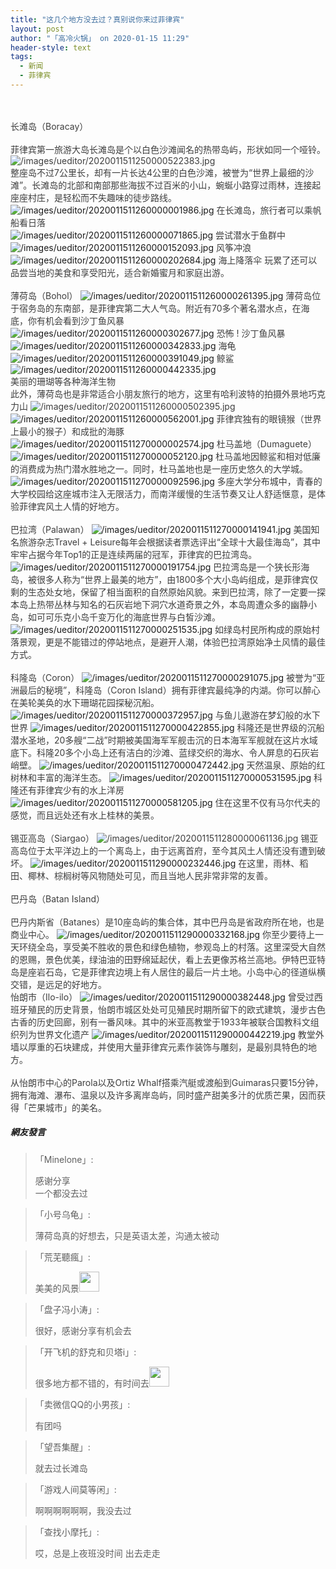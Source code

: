 ```yaml
---
title: "这几个地方没去过？真别说你来过菲律宾"
layout: post
author: "「高冷火锅」 on 2020-01-15 11:29"
header-style: text
tags:
  - 新闻
  - 菲律宾
---
```


<input type="hidden" value="菲乐园提供">
<br><br>
<span style="overflow-wrap: break-word; color: rgb(62, 62, 62);">长滩岛（Boracay）<br style="overflow-wrap: break-word;"><br style="overflow-wrap: break-word;">菲律宾第一旅游大岛长滩岛是个以白色沙滩闻名的热带岛屿，形状如同一个哑铃。</span>
<span style="overflow-wrap: break-word; color: rgb(62, 62, 62);"><br></span>
<span style="overflow-wrap: break-word; color: rgb(62, 62, 62);"><img src="http://images.feileyuan.com/images/ueditor/2020011511250000522383.jpg" title="/images/ueditor/2020011511250000522383.jpg" alt="/images/ueditor/2020011511250000522383.jpg"></span>
<span style="overflow-wrap: break-word; color: rgb(62, 62, 62);"><br></span>
<span style="overflow-wrap: break-word; color: rgb(62, 62, 62);">整座岛不过7公里长，却有一片长达4公里的白色沙滩，被誉为“世界上最细的沙滩”。长滩岛的北部和南部那些海拔不过百米的小山，蜿蜒小路穿过雨林，连接起座座村庄，是轻松而不失趣味的徒步路线。</span>
<img src="http://images.feileyuan.com/images/ueditor/2020011511260000001986.jpg" title="/images/ueditor/2020011511260000001986.jpg" alt="/images/ueditor/2020011511260000001986.jpg">
<span style="overflow-wrap: break-word; color: rgb(62, 62, 62);">在长滩岛，旅行者可以乘帆船看日落</span>
<span style="overflow-wrap: break-word; color: rgb(62, 62, 62);"><br></span>
<img src="http://images.feileyuan.com/images/ueditor/2020011511260000071865.jpg" title="/images/ueditor/2020011511260000071865.jpg" alt="/images/ueditor/2020011511260000071865.jpg">
<span style="overflow-wrap: break-word; color: rgb(62, 62, 62);">尝试潜水于鱼群中</span>
<span style="overflow-wrap: break-word; color: rgb(62, 62, 62);"><br></span>
<img src="http://images.feileyuan.com/images/ueditor/2020011511260000152093.jpg" title="/images/ueditor/2020011511260000152093.jpg" alt="/images/ueditor/2020011511260000152093.jpg">
<span style="overflow-wrap: break-word; color: rgb(62, 62, 62);">风筝冲浪</span>
<img src="http://images.feileyuan.com/images/ueditor/2020011511260000202684.jpg" title="/images/ueditor/2020011511260000202684.jpg" alt="/images/ueditor/2020011511260000202684.jpg">
<span style="overflow-wrap: break-word; color: rgb(62, 62, 62);">海上降落伞</span>
<span style="overflow-wrap: break-word; color: rgb(62, 62, 62);">玩累了还可以品尝当地的美食和享受阳光，适合新婚蜜月和家庭出游。<br style="overflow-wrap: break-word;"><br style="overflow-wrap: break-word;">薄荷岛（Bohol）</span>
<img src="http://images.feileyuan.com/images/ueditor/2020011511260000261395.jpg" title="/images/ueditor/2020011511260000261395.jpg" alt="/images/ueditor/2020011511260000261395.jpg">
<span style="overflow-wrap: break-word; color: rgb(62, 62, 62);">薄荷岛位于宿务岛的东南部，是菲律宾第二大人气岛。附近有70多个著名潜水点，在海底，你有机会看到沙丁鱼风暴</span>
<img src="http://images.feileyuan.com/images/ueditor/2020011511260000302677.jpg" title="/images/ueditor/2020011511260000302677.jpg" alt="/images/ueditor/2020011511260000302677.jpg">
<span style="overflow-wrap: break-word; color: rgb(62, 62, 62);">恐怖 ! 沙丁鱼风暴</span>
<img src="http://images.feileyuan.com/images/ueditor/2020011511260000342833.jpg" title="/images/ueditor/2020011511260000342833.jpg" alt="/images/ueditor/2020011511260000342833.jpg">
<span style="overflow-wrap: break-word; color: rgb(62, 62, 62);">海龟</span>
<img src="http://images.feileyuan.com/images/ueditor/2020011511260000391049.jpg" title="/images/ueditor/2020011511260000391049.jpg" alt="/images/ueditor/2020011511260000391049.jpg">
<span style="overflow-wrap: break-word; color: rgb(62, 62, 62);">鲸鲨</span>
<img src="http://images.feileyuan.com/images/ueditor/2020011511260000442335.jpg" title="/images/ueditor/2020011511260000442335.jpg" alt="/images/ueditor/2020011511260000442335.jpg">
<br style="overflow-wrap: break-word; color: rgb(68, 68, 68); font-family: 微软雅黑; letter-spacing: 1px; white-space: normal; background-color: rgb(255, 255, 255);">
<span style="overflow-wrap: break-word; color: rgb(62, 62, 62);">美丽的珊瑚等各种海洋生物</span>
<span style="overflow-wrap: break-word; color: rgb(62, 62, 62);"><br style="overflow-wrap: break-word;">此外，薄荷岛也是非常适合小朋友旅行的地方，这里有哈利波特的拍摄外景地巧克力山</span>
<span style="overflow-wrap: break-word; color: rgb(62, 62, 62);"><img src="http://images.feileyuan.com/images/ueditor/2020011511260000502395.jpg" title="/images/ueditor/2020011511260000502395.jpg" alt="/images/ueditor/2020011511260000502395.jpg"></span>
<img src="http://images.feileyuan.com/images/ueditor/2020011511260000562001.jpg" title="/images/ueditor/2020011511260000562001.jpg" alt="/images/ueditor/2020011511260000562001.jpg">
<span style="overflow-wrap: break-word; color: rgb(62, 62, 62);">菲律宾独有的眼镜猴（世界上最小的猴子）和成批的海豚</span>
<img src="http://images.feileyuan.com/images/ueditor/2020011511270000002574.jpg" title="/images/ueditor/2020011511270000002574.jpg" alt="/images/ueditor/2020011511270000002574.jpg">
<span style="overflow-wrap: break-word; color: rgb(62, 62, 62);">杜马盖地（Dumaguete）</span>
<img src="http://images.feileyuan.com/images/ueditor/2020011511270000052120.jpg" title="/images/ueditor/2020011511270000052120.jpg" alt="/images/ueditor/2020011511270000052120.jpg">
<span style="overflow-wrap: break-word; color: rgb(62, 62, 62);">杜马盖地因鲸鲨和相对低廉的消费成为热门潜水胜地之一。同时，杜马盖地也是一座历史悠久的大学城。</span>
<img src="http://images.feileyuan.com/images/ueditor/2020011511270000092596.jpg" title="/images/ueditor/2020011511270000092596.jpg" alt="/images/ueditor/2020011511270000092596.jpg">
<span style="overflow-wrap: break-word; color: rgb(62, 62, 62);">多座大学分布城中，青春的大学校园给这座城市注入无限活力，而南洋缓慢的生活节奏又让人舒适惬意，是体验菲律宾风土人情的好地方。<br style="overflow-wrap: break-word;"><br style="overflow-wrap: break-word;">巴拉湾（Palawan）</span>
<img src="http://images.feileyuan.com/images/ueditor/2020011511270000141941.jpg" title="/images/ueditor/2020011511270000141941.jpg" alt="/images/ueditor/2020011511270000141941.jpg">
<span style="overflow-wrap: break-word; color: rgb(62, 62, 62);">美国知名旅游杂志Travel + Leisure每年会根据读者票选评出“全球十大最佳海岛”，其中牢牢占据今年Top1的正是连续两届的冠军，菲律宾的巴拉湾岛。</span>
<img src="http://images.feileyuan.com/images/ueditor/2020011511270000191754.jpg" title="/images/ueditor/2020011511270000191754.jpg" alt="/images/ueditor/2020011511270000191754.jpg">
<span style="overflow-wrap: break-word; color: rgb(62, 62, 62);">巴拉湾岛是一个狭长形海岛，被很多人称为“世界上最美的地方”，由1800多个大小岛屿组成，是菲律宾仅剩的生态处女地，保留了相当面积的自然原始风貌。来到巴拉湾，除了一定要一探本岛上热带丛林与知名的石灰岩地下洞穴水道奇景之外，本岛周遭众多的幽静小岛，如可可乐克小岛千变万化的海底世界与白皙沙滩。</span>
<img src="http://images.feileyuan.com/images/ueditor/2020011511270000251535.jpg" title="/images/ueditor/2020011511270000251535.jpg" alt="/images/ueditor/2020011511270000251535.jpg">
<span style="overflow-wrap: break-word; color: rgb(62, 62, 62);">如绿岛村民所构成的原始村落景观，更是不能错过的停站地点，是避开人潮，体验巴拉湾原始净土风情的最佳方式。<br style="overflow-wrap: break-word;"><br style="overflow-wrap: break-word;">科隆岛（Coron）</span>
<img src="http://images.feileyuan.com/images/ueditor/2020011511270000291075.jpg" title="/images/ueditor/2020011511270000291075.jpg" alt="/images/ueditor/2020011511270000291075.jpg">
<span style="overflow-wrap: break-word; color: rgb(62, 62, 62);">被誉为“亚洲最后的秘境”，科隆岛（Coron Island）拥有菲律宾最纯净的内湖。你可以醉心在美轮美奂的水下珊瑚花园探秘沉船。</span>
<img src="http://images.feileyuan.com/images/ueditor/2020011511270000372957.jpg" title="/images/ueditor/2020011511270000372957.jpg" alt="/images/ueditor/2020011511270000372957.jpg">
<span style="overflow-wrap: break-word; color: rgb(62, 62, 62);">与鱼儿遨游在梦幻般的水下世界</span>
<img src="http://images.feileyuan.com/images/ueditor/2020011511270000422855.jpg" title="/images/ueditor/2020011511270000422855.jpg" alt="/images/ueditor/2020011511270000422855.jpg">
<span style="overflow-wrap: break-word; color: rgb(62, 62, 62);">科隆还是世界级的沉船潜水圣地，20多艘“二战”时期被美国海军军舰击沉的日本海军军舰就在这片水域底下。科隆20多个小岛上还有洁白的沙滩、蓝绿交织的海水、令人屏息的石灰岩峭壁。</span>
<span style="overflow-wrap: break-word; color: rgb(62, 62, 62);"></span>
<img src="http://images.feileyuan.com/images/ueditor/2020011511270000472442.jpg" title="/images/ueditor/2020011511270000472442.jpg" alt="/images/ueditor/2020011511270000472442.jpg">
<span style="overflow-wrap: break-word; color: rgb(62, 62, 62);">天然温泉、原始的红树林和丰富的海洋生态。</span>
<img src="http://images.feileyuan.com/images/ueditor/2020011511270000531595.jpg" title="/images/ueditor/2020011511270000531595.jpg" alt="/images/ueditor/2020011511270000531595.jpg">
<span style="overflow-wrap: break-word; color: rgb(62, 62, 62);">科隆还有菲律宾少有的水上洋房</span>
<span style="overflow-wrap: break-word; color: rgb(62, 62, 62);"></span>
<img src="http://images.feileyuan.com/images/ueditor/2020011511270000581205.jpg" title="/images/ueditor/2020011511270000581205.jpg" alt="/images/ueditor/2020011511270000581205.jpg">
<span style="overflow-wrap: break-word; color: rgb(62, 62, 62);">住在这里不仅有马尔代夫的感觉，而且远处还有水上桂林的美景。<br style="overflow-wrap: break-word;"><br style="overflow-wrap: break-word;">锡亚高岛（Siargao）</span>
<span style="overflow-wrap: break-word; color: rgb(62, 62, 62);"><img src="http://images.feileyuan.com/images/ueditor/2020011511280000061136.jpg" title="/images/ueditor/2020011511280000061136.jpg" alt="/images/ueditor/2020011511280000061136.jpg"></span>
<span style="overflow-wrap: break-word; color: rgb(62, 62, 62);">锡亚高岛位于太平洋边上的一个离岛上，由于远离首府，至今其风土人情还没有遭到破坏。</span>
<img src="http://images.feileyuan.com/images/ueditor/2020011511290000232446.jpg" title="/images/ueditor/2020011511290000232446.jpg" alt="/images/ueditor/2020011511290000232446.jpg">
<span style="overflow-wrap: break-word; color: rgb(62, 62, 62);">在这里，雨林、稻田、椰林、棕榈树等风物随处可见，而且当地人民非常非常的友善。<br style="overflow-wrap: break-word;"><br style="overflow-wrap: break-word;">巴丹岛（Batan Island）<br style="overflow-wrap: break-word;"><br style="overflow-wrap: break-word;">巴丹内斯省（Batanes）是10座岛屿的集合体，其中巴丹岛是省政府所在地，也是商业中心。</span>
<img src="http://images.feileyuan.com/images/ueditor/2020011511290000332168.jpg" title="/images/ueditor/2020011511290000332168.jpg" alt="/images/ueditor/2020011511290000332168.jpg">
<span style="overflow-wrap: break-word; color: rgb(62, 62, 62);">你至少要待上一天环绕全岛，享受美不胜收的景色和绿色植物，参观岛上的村落。这里深受大自然的恩赐，景色优美，绿油油的田野绵延起伏，看上去更像苏格兰高地。伊特巴亚特岛是座岩石岛，它是菲律宾边境上有人居住的最后一片土地。小岛中心的径道纵横交错，是远足的好地方。</span>
<br style="overflow-wrap: break-word; color: rgb(68, 68, 68); font-family: 微软雅黑; letter-spacing: 1px; white-space: normal; background-color: rgb(255, 255, 255);">
<span style="overflow-wrap: break-word; color: rgb(62, 62, 62);">怡朗市（Ilo-ilo）</span>
<span style="overflow-wrap: break-word; color: rgb(62, 62, 62);"></span>
<img src="http://images.feileyuan.com/images/ueditor/2020011511290000382448.jpg" title="/images/ueditor/2020011511290000382448.jpg" alt="/images/ueditor/2020011511290000382448.jpg">
<span style="overflow-wrap: break-word; color: rgb(62, 62, 62);">曾受过西班牙殖民的历史背景，怡朗市城区处处可见殖民时期所留下的欧式建筑，漫步古色古香的历史回廊，别有一番风味。其中的米亚高教堂于1933年被联合国教科文组织列为世界文化遗产</span>
<img src="http://images.feileyuan.com/images/ueditor/2020011511290000442219.jpg" title="/images/ueditor/2020011511290000442219.jpg" alt="/images/ueditor/2020011511290000442219.jpg">
<span style="overflow-wrap: break-word; color: rgb(62, 62, 62);">教堂外墙以厚重的石块建成，并使用大量菲律宾元素作装饰与雕刻，是最别具特色的地方。<br style="overflow-wrap: break-word;"><br style="overflow-wrap: break-word;">从怡朗市中心的Parola以及Ortiz Whalf搭乘汽艇或渡船到Guimaras只要15分钟，拥有海滩、瀑布、温泉以及许多离岸岛屿，同时盛产甜美多汁的优质芒果，因而获得「芒果城市」的美名。</span>

##### 網友發言 
> 「Minelone」:
> <p>感谢分享<br style="overflow-wrap: break-word; color: rgb(68, 68, 68); font-family: 微软雅黑; letter-spacing: 1px; white-space: normal; background-color: rgb(255, 255, 255);">一个都没去过</p>

> 「小号乌龟」:
> <p>薄荷岛真的好想去，只是英语太差，沟通太被动</p>

> 「荒芜聽瘋」:
> <p>美美的风景<img src="http://images.feileyuan.com/images/ueditor/dialogs/emotion/images/default/df_011.gif" width="32" height="32"></p>

> 「盘子冯小涛」:
> <p>很好，感谢分享有机会去</p>

> 「开飞机的舒克和贝塔i」:
> <p>很多地方都不错的，有时间去<img src="http://images.feileyuan.com/images/ueditor/dialogs/emotion/images/default/df_018.gif" width="32" height="32"></p>

> 「卖微信QQ的小男孩」:
> <p>有团吗</p>

> 「望吾集醒」:
> <p>就去过长滩岛</p>

> 「游戏人间莫等闲」:
> <p>啊啊啊啊啊啊，我没去过</p>

> 「查找小摩托」:
> <p>哎，总是上夜班没时间&nbsp;出去走走</p>


